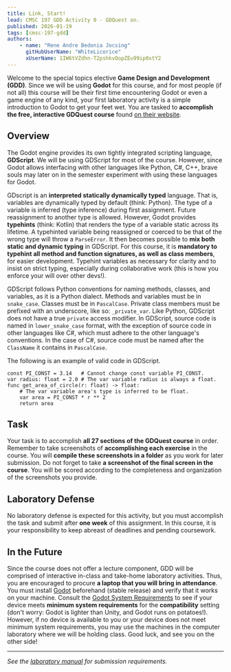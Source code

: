 ```yaml
---
title: Link, Start!
lead: CMSC 197 GDD Activity 0 - GDQuest on.
published: 2026-01-19
tags: [cmsc-197-gdd]
authors:
    - name: "Rene Andre Bedonia Jocsing"
      gitHubUserName: "WhiteLicorice"
      xUserName: 1IW6tVZdhn-T2pshkvOopZEu99ip0xtY2
---
```


Welcome to the special topics elective **Game Design and Development (GDD)**. Since we will be using **Godot** for this course, and for most people (if not all) this course will be their first time encountering Godot or even a game engine of any kind, your first laboratory activity is a simple introduction to Godot to get your feet wet. You are tasked to **accomplish the free, interactive GDQuest course** found [on their website](https://gdquest.github.io/learn-gdscript/).

## Overview

The Godot engine provides its own tightly integrated scripting language, **GDScript**. We will be using GDScript for most of the course. However, since Godot allows interfacing with other languages like Python, C#, C++, brave souls may later on in the semester experiment with using these languages for Godot.

GDscript is an **interpreted statically dynamically typed** language. That is, variables are dynamically typed by default (think: Python). The type of a variable is inferred (type inference) during first assignment. Future reassignment to another type is allowed. However, Godot provides **typehints** (think: Kotlin) that renders the type of a variable static across its lifetime. A typehinted variable being reassigned or coerced to be that of the wrong type will throw a `ParseError`. It then becomes possible to **mix both static and dynamic typing** in GDScript. For this course, it is **mandatory to typehint all method and function signatures, as well as class members**, for easier development. Typehint variables as necessary for clarity and to insist on strict typing, especially during collaborative work (this is how you enforce your will over other devs!).

GDScript follows Python conventions for naming methods, classes, and variables, as it is a Python dialect. Methods and variables must be in `snake_case`. Classes must be in `PascalCase`. Private class members must be prefixed with an underscore, like so: `_private_var`. Like Python, GDScript does not have a true `private` access modifier. In GDScript, source code is named in `lower_snake_case` format, with the exception of source code in other languages like C#, which must adhere to the other language's conventions. In the case of C#, source code must be named after the `ClassName` it contains in `PascalCase`.

The following is an example of valid code in GDScript.

```gdscript
const PI_CONST = 3.14   # Cannot change const variable PI_CONST.
var radius: float = 2.0 # The var variable radius is always a float.
func get_area_of_circle(r: float) -> float:
    # The var variable area's type is inferred to be float.
    var area = PI_CONST * r ** 2
    return area
```

## Task

Your task is to accomplish **all 27 sections of the GDQuest course** in order. Remember to take screenshots of **accomplishing each exercise** in the course. You will **compile these screenshots in a folder** as you work for later submission. Do not forget to take **a screenshot of the final screen in the course**. You will be scored according to the completeness and organization of the screenshots you provide.

## Laboratory Defense

No laboratory defense is expected for this activity, but you must accomplish the task and submit after **one week** of this assignment. In this course, it is your responsibility to keep abreast of deadlines and pending coursework.

## In the Future

Since the course does not offer a lecture component, GDD will be comprised of interactive in-class and take-home laboratory activities. Thus, you are encouraged to procure **a laptop that you will bring in attendance**. You must install [Godot](https://godotengine.org/) beforehand (stable release) and verify that it works on your machine. Consult the [Godot System Requirements](https://docs.godotengine.org/en/stable/about/system_requirements.html) to see if your device meets **minimum system requirements** for the **compatibility** setting (don't worry: Godot is lighter than Unity, and Godot runs on potatoes!). However, if no device is available to you or your device does not meet minimum system requirements, you may use the machines in the computer laboratory where we will be holding class. Good luck, and see you on the other side!

---

*See the [laboratory manual](https://drive.google.com/file/d/1IW6tVZdhn-T2pshkvOopZEu99ip0xtY2/view?usp=drive_link) for submission requirements.*
